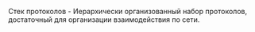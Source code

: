Стек протоколов - Иерархически организованный набор протоколов, достаточный для организации взаимодействия по сети.